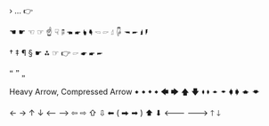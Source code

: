 


›
…
👉

☚ ☛
☜ ☞ ☝ ☟ 🖗
🖜 🖝 🖢 🖣
🖘 🖙 🖞 🖟
🖚 🖛 🖠 🖡

† ‡ ¶ § ☛ ⁂
☞ 👉 🖙 ☛ 🖝 🖛

🙶 🙷 🙸

Heavy Arrow, Compressed Arrow
🠹 🠸 🠻 🠺
🡄 🡆 🡅 🡇
🠼 🠾 🠽 🠿
🡀 🡂 🡁 🡃

← → ↑ ↓
⟵ ⟶
⇦ ⇨ ⇧ ⇩
⬅ ( ⮕ ➡ ) ⬆ ⬇
🡐 🡒 🡑 🡓

